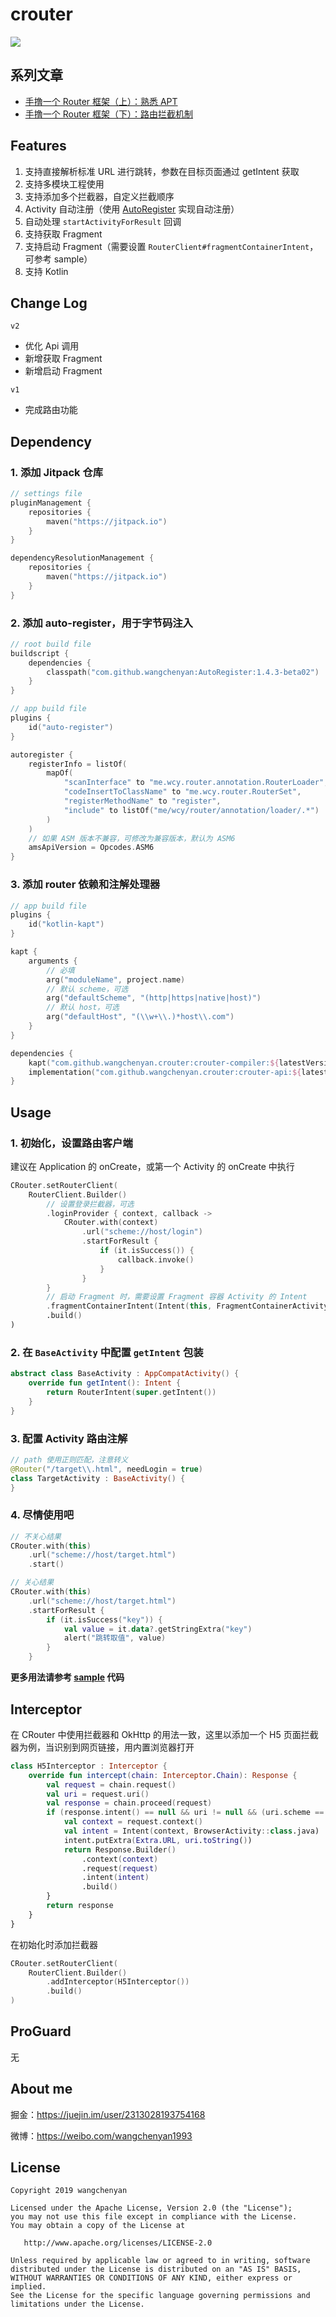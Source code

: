 # crouter

[![](https://jitpack.io/v/wangchenyan/crouter.svg)](https://jitpack.io/#wangchenyan/crouter)

## 系列文章

- [手撸一个 Router 框架（上）：熟悉 APT](https://juejin.im/post/6844903923606618126)
- [手撸一个 Router 框架（下）：路由拦截机制](https://juejin.im/post/6844904193866596365)

## Features

1. 支持直接解析标准 URL 进行跳转，参数在目标页面通过 getIntent 获取
2. 支持多模块工程使用
3. 支持添加多个拦截器，自定义拦截顺序
4. Activity 自动注册（使用 [AutoRegister](https://github.com/luckybilly/AutoRegister) 实现自动注册）
5. 自动处理 `startActivityForResult` 回调
6. 支持获取 Fragment
7. 支持启动 Fragment（需要设置 `RouterClient#fragmentContainerIntent`，可参考 sample）
8. 支持 Kotlin

## Change Log

`v2`

- 优化 Api 调用
- 新增获取 Fragment
- 新增启动 Fragment

`v1`

- 完成路由功能

## Dependency

### 1. 添加 Jitpack 仓库

```kotlin
// settings file
pluginManagement {
    repositories {
        maven("https://jitpack.io")
    }
}

dependencyResolutionManagement {
    repositories {
        maven("https://jitpack.io")
    }
}
```

### 2. 添加 auto-register，用于字节码注入

```kotlin
// root build file
buildscript {
    dependencies {
        classpath("com.github.wangchenyan:AutoRegister:1.4.3-beta02")
    }
}
```

```kotlin
// app build file
plugins {
    id("auto-register")
}

autoregister {
    registerInfo = listOf(
        mapOf(
            "scanInterface" to "me.wcy.router.annotation.RouterLoader",
            "codeInsertToClassName" to "me.wcy.router.RouterSet",
            "registerMethodName" to "register",
            "include" to listOf("me/wcy/router/annotation/loader/.*")
        )
    )
    // 如果 ASM 版本不兼容，可修改为兼容版本，默认为 ASM6
    amsApiVersion = Opcodes.ASM6
}
```

### 3. 添加 router 依赖和注解处理器

```kotlin
// app build file
plugins {
    id("kotlin-kapt")
}

kapt {
    arguments {
        // 必填
        arg("moduleName", project.name)
        // 默认 scheme，可选
        arg("defaultScheme", "(http|https|native|host)")
        // 默认 host，可选
        arg("defaultHost", "(\\w+\\.)*host\\.com")
    }
}

dependencies {
    kapt("com.github.wangchenyan.crouter:crouter-compiler:${latestVersion}")
    implementation("com.github.wangchenyan.crouter:crouter-api:${latestVersion}")
}
```

## Usage

### 1. 初始化，设置路由客户端

建议在 Application 的 onCreate，或第一个 Activity 的 onCreate 中执行

```kotlin
CRouter.setRouterClient(
    RouterClient.Builder()
        // 设置登录拦截器，可选
        .loginProvider { context, callback ->
            CRouter.with(context)
                .url("scheme://host/login")
                .startForResult {
                    if (it.isSuccess()) {
                        callback.invoke()
                    }
                }
        }
        // 启动 Fragment 时，需要设置 Fragment 容器 Activity 的 Intent
        .fragmentContainerIntent(Intent(this, FragmentContainerActivity::class.java))
        .build()
)
```

### 2. 在 `BaseActivity` 中配置 `getIntent` 包装

```kotlin
abstract class BaseActivity : AppCompatActivity() {
    override fun getIntent(): Intent {
        return RouterIntent(super.getIntent())
    }
}
```

### 3. 配置 Activity 路由注解

```kotlin
// path 使用正则匹配，注意转义
@Router("/target\\.html", needLogin = true)
class TargetActivity : BaseActivity() {
}
```

### 4. 尽情使用吧

```kotlin
// 不关心结果
CRouter.with(this)
    .url("scheme://host/target.html")
    .start()

// 关心结果
CRouter.with(this)
    .url("scheme://host/target.html")
    .startForResult {
        if (it.isSuccess("key")) {
            val value = it.data?.getStringExtra("key")
            alert("跳转取值", value)
        }
    }
```

**更多用法请参考 [sample](https://github.com/wangchenyan/crouter/tree/master/sample) 代码**

## Interceptor

在 CRouter 中使用拦截器和 OkHttp 的用法一致，这里以添加一个 H5 页面拦截器为例，当识别到网页链接，用内置浏览器打开

```kotlin
class H5Interceptor : Interceptor {
    override fun intercept(chain: Interceptor.Chain): Response {
        val request = chain.request()
        val uri = request.uri()
        val response = chain.proceed(request)
        if (response.intent() == null && uri != null && (uri.scheme == "http" || uri.scheme == "https")) {
            val context = request.context()
            val intent = Intent(context, BrowserActivity::class.java)
            intent.putExtra(Extra.URL, uri.toString())
            return Response.Builder()
                .context(context)
                .request(request)
                .intent(intent)
                .build()
        }
        return response
    }
}
```

在初始化时添加拦截器

```kotlin
CRouter.setRouterClient(
    RouterClient.Builder()
        .addInterceptor(H5Interceptor())
        .build()
)
```

## ProGuard

无

## About me

掘金：https://juejin.im/user/2313028193754168

微博：https://weibo.com/wangchenyan1993

## License

    Copyright 2019 wangchenyan

    Licensed under the Apache License, Version 2.0 (the "License");
    you may not use this file except in compliance with the License.
    You may obtain a copy of the License at

       http://www.apache.org/licenses/LICENSE-2.0

    Unless required by applicable law or agreed to in writing, software
    distributed under the License is distributed on an "AS IS" BASIS,
    WITHOUT WARRANTIES OR CONDITIONS OF ANY KIND, either express or implied.
    See the License for the specific language governing permissions and
    limitations under the License.
